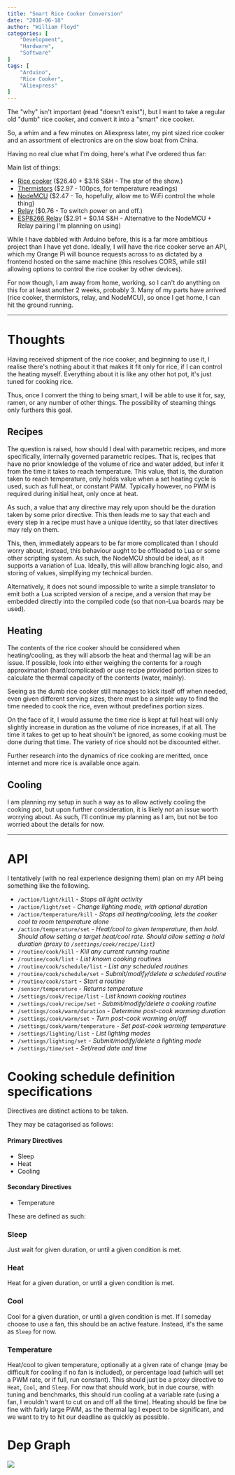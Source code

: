 ```yaml
---
title: "Smart Rice Cooker Conversion"
date: "2018-06-18"
author: "William Floyd"
categories: [
    "Development",
    "Hardware",
    "Software"
]
tags: [
    "Arduino",
    "Rice Cooker",
    "Aliexpress"
]
---
```


The "why" isn't important (read "doesn't exist"), but I want to take a regular old "dumb" rice cooker, and convert it into a "smart" rice cooker.

So, a whim and a few minutes on Aliexpress later, my pint sized rice cooker and an assortment of electronics are on the slow boat from China.

Having no real clue what I'm doing, here's what I've ordered thus far:

Main list of things:

- [Rice cooker](http://ali.onl/128Y) ($26.40 + $3.16 S&H - The star of the show.)
- [Thermistors](http://ali.onl/128Q) ($2.97 - 100pcs, for temperature readings)
- [NodeMCU](http://ali.onl/128R) ($2.47 - To, hopefully, allow me to WiFi control the whole thing)
- [Relay](http://ali.onl/128V) ($0.76 - To switch power on and off.)
- [ESP8266 Relay](http://ali.onl/128T) ($2.91 + $0.14 S&H - Alternative to the NodeMCU + Relay pairing I'm planning on using)

While I have dabbled with Arduino before, this is a far more ambitious project than I have yet done.
Ideally, I will have the rice cooker serve an API, which my Orange Pi will bounce requests across to as dictated by a frontend hosted on the same machine (this resolves CORS, while still allowing options to control the rice cooker by other devices).

For now though, I am away from home, working, so I can't do anything on this for at least another 2 weeks, probably 3.
Many of my parts have arrived (rice cooker, thermistors, relay, and NodeMCU), so once I get home, I can hit the ground running.

***

# Thoughts

Having received shipment of the rice cooker, and beginning to use it, I realise there's nothing about it that makes it fit only for rice, if I can control the heating myself.
Everything about it is like any other hot pot, it's just tuned for cooking rice.

Thus, once I convert the thing to being smart, I will be able to use it for, say, ramen, or any number of other things.
The possibility of steaming things only furthers this goal.

## Recipes

The question is raised, how should I deal with parametric recipes, and more specifically, internally governed parametric recipes.
That is, recipes that have no prior knowledge of the volume of rice and water added, but infer it from the time it takes to reach temperature.
This value, that is, the duration taken to reach temperature, only holds value when a set heating cycle is used, such as full heat, or constant PWM.
Typically however, no PWM is required during initial heat, only once at heat.

As such, a value that any directive may rely upon should be the duration taken by some prior directive.
This then leads me to say that each and every step in a recipe must have a unique identity, so that later directives may rely on them.

This, then, immediately appears to be far more complicated than I should worry about, instead, this behaviour aught to be offloaded to Lua or some other scripting system.
As such, the NodeMCU should be ideal, as it supports a variation of Lua.
Ideally, this will allow branching logic also, and storing of values, simplifying my technical burden.

Alternatively, it does not sound impossible to write a simple translator to emit both a Lua scripted version of a recipe, and a version that may be embedded directly into the compiled code (so that non-Lua boards may be used).

## Heating

The contents of the rice cooker should be considered when heating/cooling, as they will absorb the heat and thermal lag will be an issue.
If possible, look into either weighing the contents for a rough approximation (hard/complicated) or use recipe provided portion sizes to calculate the thermal capacity of the contents (water, mainly).

Seeing as the dumb rice cooker still manages to kick itself off when needed, even given different serving sizes, there must be a simple way to find the time needed to cook the rice, even without predefines portion sizes.

On the face of it, I would assume the time rice is kept at full heat will only slightly increase in duration as the volume of rice increases, if at all.
The time it takes to get up to heat shouln't be ignored, as some cooking must be done during that time.
The variety of rice should not be discounted either.

Further research into the dynamics of rice cooking are meritted, once internet and more rice is available once again.

## Cooling

I am planning my setup in such a way as to allow actively cooling the cooking pot, but upon further consideration, it is likely not an issue worth worrying about.
As such, I'll continue my planning as I am, but not be too worried about the details for now.

***

# API

I tentatively (with no real experience designing them) plan on my API being something like the following.

- `/action/light/kill` - *Stops all light activity*
- `/action/light/set` - *Change lighting mode, with optional duration*
- `/action/temperature/kill` - *Stops all heating/cooling, lets the cooker cool to room temperature alone*
- `/action/temperature/set` - *Heat/cool to given temperature, then hold. Should allow setting a target heat/cool rate. Should allow setting a hold duration*
*(proxy to `/settings/cook/recipe/list`)*
- `/routine/cook/kill` - *Kill any current running routine*
- `/routine/cook/list` - *List known cooking routines*
- `/routine/cook/schedule/list` - *List any scheduled routines*
- `/routine/cook/schedule/set` - *Submit/modify/delete a scheduled routine*
- `/routine/cook/start` - *Start a routine*
- `/sensor/temperature` - *Returns temperature*
- `/settings/cook/recipe/list` - *List known cooking routines*
- `/settings/cook/recipe/set` - *Submit/modify/delete a cooking routine*
- `/settings/cook/warm/duration` - *Determine post-cook warming duration*
- `/settings/cook/warm/set` - *Turn post-cook warming on/off*
- `/settings/cook/warm/temperature` - *Set post-cook warming temperature*
- `/settings/lighting/list` - *List lighting modes*
- `/settings/lighting/set` - *Submit/modify/delete a lighting mode*
- `/settings/time/set` - *Set/read date and time*

# Cooking schedule definition specifications

Directives are distinct actions to be taken.

They may be catagorised as follows:

#### Primary Directives

* Sleep
* Heat
* Cooling

#### Secondary Directives

* Temperature

These are defined as such:

### Sleep
Just wait for given duration, or until a given condition is met.

### Heat
Heat for a given duration, or until a given condition is met.

### Cool
Cool for a given duration, or until a given condition is met.
If I someday choose to use a fan, this should be an active feature.
Instead, it's the same as `Sleep` for now.

### Temperature
Heat/cool to given temperature, optionally at a given rate of change (may be difficult for cooling if no fan is included), or percentage load (which will set a PWM rate, or if full, run constant).
This should just be a proxy directive to `Heat`, `Cool`, and `Sleep`.
For now that should work, but in due course, with tuning and benchmarks, this should run cooling at a variable rate (using a fan, I wouldn't want to cut on and off all the time).
Heating should be fine be fine with fairly large PWM, as the thermal lag I expect to be significant, and we want to try to hit our deadline as quickly as possible.

# Dep Graph

<img src="/images/rice/connections.svg">
